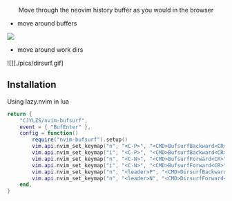 <p align='center'>Move through the neovim history buffer as you would in the browser</p>

- move around buffers

![](./pics/example.gif)

- move around work dirs

![][./pics/dirsurf.gif]

## Installation

Using lazy.nvim in lua

```lua
return {
    "CJYLZS/nvim-bufsurf",
    event = { "BufEnter" },
    config = function()
        require("nvim-bufsurf").setup()
        vim.api.nvim_set_keymap("n", "<C-P>", "<CMD>BufsurfBackward<CR>", { silent = true })
        vim.api.nvim_set_keymap("i", "<C-P>", "<CMD>BufsurfBackward<CR>", { silent = true })
        vim.api.nvim_set_keymap("n", "<C-N>", "<CMD>BufsurfForward<CR>", { silent = true })
        vim.api.nvim_set_keymap("i", "<C-N>", "<CMD>BufsurfForward<CR>", { silent = true })
        vim.api.nvim_set_keymap("n", "<leader>P", "<CMD>DirsurfBackward<CR>", { silent = true })
        vim.api.nvim_set_keymap("n", "<leader>N", "<CMD>DirsurfForward<CR>", { silent = true })
    end,
}
```

